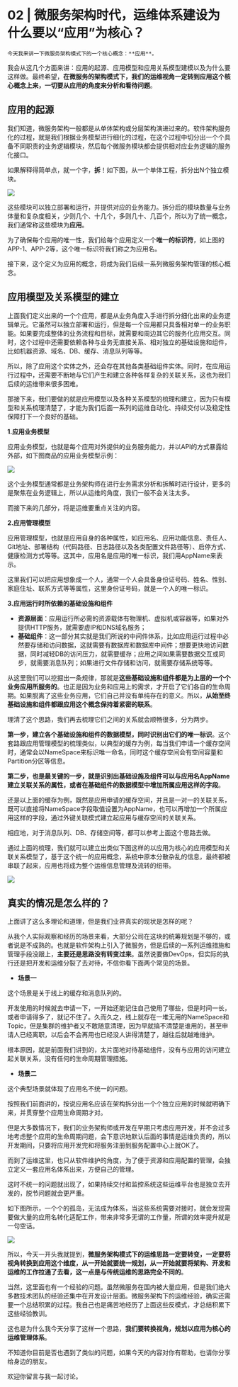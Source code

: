 # 02 | 微服务架构时代，运维体系建设为什么要以“应用”为核心？

    今天我来讲一下微服务架构模式下的一个核心概念：**应用**。

我会从这几个方面来讲：应用的起源、应用模型和应用关系模型建模以及为什么要这样做。最终希望，**在微服务的架构模式下，我们的运维视角一定转到应用这个核心概念上来，一切要从应用的角度来分析和看待问题**。

## 应用的起源

我们知道，微服务架构一般都是从单体架构或分层架构演进过来的。软件架构服务化的过程，就是我们根据业务模型进行细化的过程，在这个过程中切分出一个个具备不同职责的业务逻辑模块，然后每个微服务模块都会提供相对应业务逻辑的服务化接口。

如果解释得简单点，就一个字，**拆**！如下图，从一个单体工程，拆分出N个独立模块。

![](https://static001.geekbang.org/resource/image/7e/cc/7e4da0c4778c834bfa67aa402c7613cc.png)

这些模块可以独立部署和运行，并提供对应的业务能力。拆分后的模块数量与业务体量和复杂度相关，少则几个、十几个，多则几十、几百个，所以为了统一概念，我们通常称这些模块为**应用**。

为了确保每个应用的唯一性，我们给每个应用定义一个**唯一的标识符**，如上图的APP-1、APP-2等，这个唯一标识符我们称之为应用名。

接下来，这个定义为应用的概念，将成为我们后续一系列微服务架构管理的核心概念。

## 应用模型及关系模型的建立

上面我们定义出来的一个个应用，都是从业务角度入手进行拆分细化出来的业务逻辑单元。它虽然可以独立部署和运行，但是每一个应用都只具备相对单一的业务职能。如果要完成整体的业务流程和目标，就需要和周边其它的服务化应用交互。同时，这个过程中还需要依赖各种与业务无直接关系、相对独立的基础设施和组件，比如机器资源、域名、DB、缓存、消息队列等等。

所以，除了应用这个实体之外，还会存在其他各类基础组件实体。同时，在应用运行过程中，还需要不断地与它们产生和建立各种各样复杂的关联关系，这也为我们后续的运维带来很多困难。

那接下来，我们要做的就是应用模型以及各种关系模型的梳理和建立，因为只有模型和关系梳理清楚了，才能为我们后面一系列的运维自动化、持续交付以及稳定性保障打下一个良好的基础。

**1.应用业务模型**

应用业务模型，也就是每个应用对外提供的业务服务能力，并以API的方式暴露给外部，如下图商品的应用业务模型示例：

![](https://static001.geekbang.org/resource/image/bc/0c/bc986fb73a5632e560ba7d3be981810c.png)

这个业务模型通常都是业务架构师在进行业务需求分析和拆解时进行设计，更多的是聚焦在业务逻辑上，所以从运维的角度，我们一般不会关注太多。

而接下来的几部分，将是运维要重点关注的内容。

**2.应用管理模型**

应用管理模型，也就是应用自身的各种属性，如应用名、应用功能信息、责任人、Git地址、部署结构（代码路径、日志路径以及各类配置文件路径等）、启停方式、健康检测方式等等。这其中，应用名是应用的唯一标识，我们用AppName来表示。

这里我们可以把应用想象成一个人，通常一个人会具备身份证号码、姓名、性别、家庭住址、联系方式等等属性，这里身份证号码，就是一个人的唯一标识。

**3.应用运行时所依赖的基础设施和组件**

*   **资源层面**：应用运行所必需的资源载体有物理机、虚拟机或容器等，如果对外提供HTTP服务，就需要虚IP和DNS域名服务；
*   **基础组件**：这一部分其实就是我们所说的中间件体系，比如应用运行过程中必然要存储和访问数据，这就需要有数据库和数据库中间件；想要更快地访问数据，同时减轻DB的访问压力，就需要缓存；应用之间如果需要数据交互或同步，就需要消息队列；如果进行文件存储和访问，就需要存储系统等等。

从这里我们可以挖掘出一条规律，那就是**这些基础设施和组件都是为上层的一个个业务应用所服务的**。也正是因为业务和应用上的需求，才开启了它们各自的生命周期。如果脱离了这些业务应用，它们自己并没有单纯存在的意义。所以，**从始至终基础设施和组件都跟应用这个概念保持着紧密的联系**。

理清了这个思路，我们再去梳理它们之间的关系就会顺畅很多，分为两步。

**第一步，建立各个基础设施和组件的数据模型，同时识别出它们的唯一标识**。这个套路跟应用管理模型的梳理类似，以典型的缓存为例，每当我们申请一个缓存空间时，通常会以NameSpace来标识唯一命名，同时这个缓存空间会有空间容量和Partition分区等信息。

**第二步，也是最关键的一步，就是识别出基础设施及组件可以与应用名AppName建立关联关系的属性，或者在基础组件的数据模型中增加所属应用这样的字段**。

还是以上面的缓存为例，既然是应用申请的缓存空间，并且是一对一的关联关系，既可以直接将NameSpace字段取值设置为AppName，也可以再增加一个所属应用这样的字段，通过外键关联模式建立起应用与缓存空间的关联关系。

相应地，对于消息队列、DB、存储空间等，都可以参考上面这个思路去做。

通过上面的梳理，我们就可以建立出类似下图这样的以应用为核心的应用模型和关联关系模型了，基于这个统一的应用概念，系统中原本分散杂乱的信息，最终都被串联了起来，应用也将成为整个运维信息管理及流转的纽带。

![](https://static001.geekbang.org/resource/image/9a/74/9a926d2829eed2524ba0f6af6475a174.png)

## 真实的情况是怎么样的？

上面讲了这么多理论和道理，但是我们业界真实的现状是怎样的呢？

从我个人实际观察和经历的场景来看，大部分公司在这块的统筹规划是不够的，或者说是不成熟的。也就是软件架构上引入了微服务，但是后续的一系列运维措施和管理手段没跟上，**主要还是思路没有转变过来**。虽然说要做DevOps，但实际的执行还是把开发和运维分裂了去对待，不信你看下面两个常见的场景。

*   **场景一**

这个场景是关于线上的缓存和消息队列的。

开发使用的时候就去申请一下，一开始还能记住自己使用了哪些，但是时间一长，或者申请得多了，就记不住了。久而久之，线上就存在一堆无用的NameSpace和Topic，但是集群的维护者又不敢随意清理，因为早就搞不清楚是谁用的，甚至申请人已经离职，以后会不会再用也已经没人讲得清楚了，越往后就越难维护。

根本原因，就是前面我们讲到的，太片面地对待基础组件，没有与应用的访问建立起关联关系，没有任何的生命周期管理措施。

*   **场景二**

这个典型场景就体现了应用名不统一的问题。

按照我们前面讲的，按说应用名应该在架构拆分出一个个独立应用的时候就明确下来，并贯穿整个应用生命周期才对。

但是大多数情况下，我们的业务架构师或开发在早期只考虑应用开发，并不会过多地考虑整个应用的生命周期问题，会下意识地默认后面的事情是运维负责的，所以开发期间，只要将应用开发完和将服务注册到服务配置中心上就OK了。

而到了运维这里，也只从软件维护的角度，为了便于资源和应用配置的管理，会独立定义一套应用名体系出来，方便自己的管理。

这时不统一的问题就出现了，如果持续交付和监控系统这些运维平台也是独立去开发的，脱节问题就会更严重。

如下图所示，一个个的孤岛，无法成为体系，当这些系统需要对接时，就会发现需要做大量的应用名转化适配工作，带来非常多无谓的工作量，所谓的效率提升就是一句空话。

![](https://static001.geekbang.org/resource/image/8f/ed/8f0601d91a1d6d795d31fb62d6c038ed.png)

所以，今天一开头我就提到，**微服务架构模式下的运维思路一定要转变，一定要将视角转换到应用这个维度，从一开始就要统一规划，从一开始就要将架构、开发和运维的工作拉通了去看，这一点是与传统运维的思路完全不同的**。

当然，这里面也有一个经验的问题。虽然微服务在国内被大量应用，但是我们绝大多数技术团队的经验还集中在开发设计层面。微服务架构下的运维经验，确实还需要一个总结积累的过程。我自己也是痛苦地经历了上面这些反模式，才总结积累下这些经验教训。

这也是为什么我今天分享了这样一个思路，**我们要转换视角，规划以应用为核心的运维管理体系**。

不知道你目前是否也遇到了类似的问题，如果今天的内容对你有帮助，也请你分享给身边的朋友。

欢迎你留言与我一起讨论。
    
